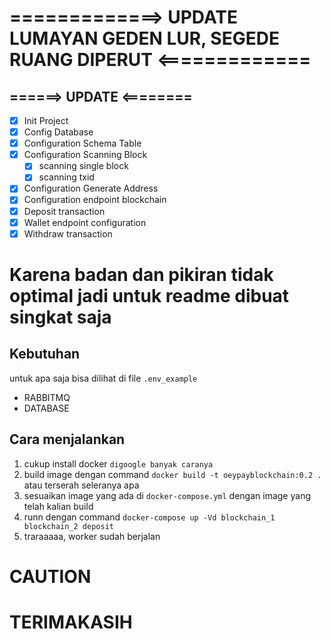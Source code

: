 # =============> UPDATE LUMAYAN GEDEN LUR, SEGEDE RUANG DIPERUT <=============
## ======> UPDATE <========
- [x] Init Project
- [x] Config Database
- [x] Configuration Schema Table
- [x] Configuration Scanning Block
  - [x] scanning single block
  - [x] scanning txid
- [x] Configuration Generate Address
- [x] Configuration endpoint blockchain
- [x] Deposit transaction
- [x] Wallet endpoint configuration
- [x] Withdraw transaction

# Karena badan dan pikiran tidak optimal jadi untuk readme dibuat singkat saja
## Kebutuhan
untuk apa saja bisa dilihat di file ```.env_example```
  - RABBITMQ
  - DATABASE

## Cara menjalankan
1. cukup install docker `digoogle banyak caranya`
2. build image dengan command `docker build -t oeypayblockchain:0.2 .` atau terserah seleranya apa
3. sesuaikan image yang ada di `docker-compose.yml` dengan image yang telah kalian build
4. runn dengan command `docker-compose up -Vd blockchain_1 blockchain_2 deposit`
5. traraaaaa, worker sudah berjalan

# CAUTION


# TERIMAKASIH